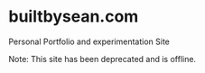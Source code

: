 # builtbysean.com
Personal Portfolio and experimentation Site

Note: This site has been deprecated and is offline.
